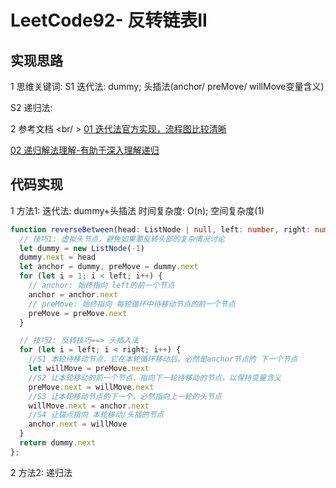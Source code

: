 # LeetCode92- 反转链表II

## 实现思路

1 思维关键词: 
  S1 迭代法: dummy; 头插法(anchor/ preMove/ willMove变量含义)

  S2 递归法: 

2 参考文档 <br/ >
[01 迭代法官方实现，流程图比较清晰](https://leetcode.cn/problems/reverse-linked-list-ii/solution/fan-zhuan-lian-biao-ii-by-leetcode-solut-teyq/)

[02 递归解法理解-有助于深入理解递归](https://leetcode.cn/problems/reverse-linked-list-ii/solution/yi-bu-yi-bu-jiao-ni-ru-he-yong-di-gui-si-lowt/)


## 代码实现

1 方法1: 迭代法: dummy+头插法   时间复杂度: O(n);  空间复杂度(1)
```ts
function reverseBetween(head: ListNode | null, left: number, right: number): ListNode | null {
  // 技巧1: 虚拟头节点，避免如果要反转头部的复杂情况讨论
  let dummy = new ListNode(-1)
  dummy.next = head
  let anchor = dummy, preMove = dummy.next
  for (let i = 1; i < left; i++) {
    // anchor: 始终指向 left的前一个节点
    anchor = anchor.next
    // preMove: 始终指向 每轮循环中待移动节点的前一个节点
    preMove = preMove.next
  }

  // 技巧2: 反转技巧==> 头插入法
  for (let i = left; i < right; i++) {
    //S1 本轮待移动节点，它在本轮循环移动后，必然是anchor节点的 下一个节点
    let willMove = preMove.next
    //S2 让本轮移动的前一个节点，指向下一轮待移动的节点，以保持变量含义
    preMove.next = willMove.next
    //S3 让本轮移动节点的下一个，必然指向上一轮的头节点
    willMove.next = anchor.next
    //S4 让锚点指向 本轮移动/头插的节点
    anchor.next = willMove
  }
  return dummy.next
};

```

2 方法2: 递归法 